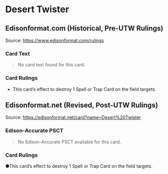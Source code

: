 # Desert Twister

## Edisonformat.com (Historical, Pre-UTW Rulings)

Source: https://www.edisonformat.com/rulings

### Card Text

> No card text found for this card.

### Card Rulings

*   This card’s effect to destroy 1 Spell or Trap Card on the field targets.

## Edisonformat.net (Revised, Post-UTW Rulings)

Source: https://edisonformat.net/card?name=Desert%20Twister

### Edison-Accurate PSCT

> No Edison-Accurate PSCT available for this card.

### Card Rulings

●This card’s effect to destroy 1 Spell or Trap Card on the field targets.
            